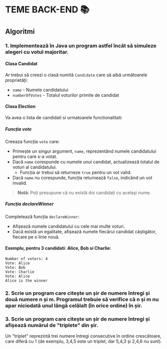 # TEME BACK-END 📚

## Algoritmi 

### 1. Implementează în Java un program astfel încât să simuleze alegeri cu votul majoritar.
#### Clasa Candidat
Ar trebui să creezi o clasă numită `Candidate` care să aibă următoarele proprietăți:
* `name` - Numele candidatului
* `numberOfVotes` - Totalul voturilor primite de candidat

#### Clasa Election
Va avea o lista de candidati si urmatoarele functionalitati:

##### Funcția vote
Creeaza funcția `vote` care:
* Primește un singur argument, `name`, reprezentând numele candidatului pentru care s-a votat.
* Dacă `name` corespunde cu numele unui candidat, actualizează totalul de voturi al candidatului.
  * Funcția ar trebui să returneze `true` pentru un vot valid.
* Dacă `name` nu corespunde, funcția returnează `false`, indicând un vot invalid.

> **Notă**: Poți presupune că nu există doi candidați cu același nume.

##### Funcția declareWinner
Completează funcția `declareWinner`:
* Afișează numele candidatului cu cele mai multe voturi.
* Dacă există un egalitate, afișează numele fiecărui candidat câștigător, fiecare pe o linie nouă.

#### Exemplu, pentru 3 candidati: Alice, Bob si Charlie:
```
Number of voters: 4
Vote: Alice
Vote: Bob
Vote: Charlie
Vote: Alice
Alice is the winner
```
### 2. Scrie un program care citește un șir de numere întregi și două numere n și m. Programul trebuie să verifice că n și m nu apar niciodată unul lângă celălalt (în orice ordine) în șir.

### 3. Scrie un program care citește un șir de numere întregi și afișează numărul de "triplete" din șir. 
Un "triplet" reprezintă trei numere întregi consecutive în ordine crescătoare, care diferă cu 1 (de exemplu, 3,4,5 este un triplet, dar 5,4,3 și 2,4,6 nu sunt).



